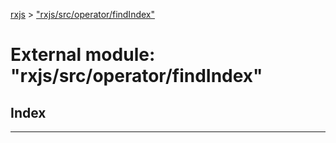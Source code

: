 [rxjs](../README.md) > ["rxjs/src/operator/findIndex"](../modules/_rxjs_src_operator_findindex_.md)

# External module: "rxjs/src/operator/findIndex"

## Index

---

